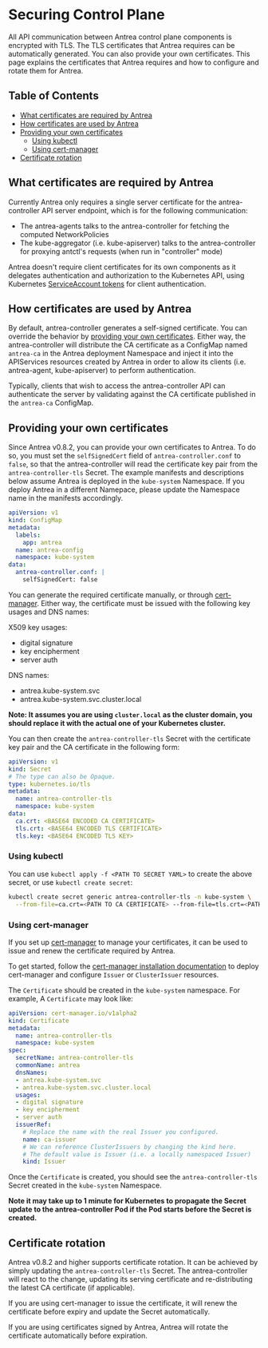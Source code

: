 # Securing Control Plane

All API communication between Antrea control plane components is encrypted with
TLS. The TLS certificates that Antrea requires can be automatically generated.
You can also provide your own certificates. This page explains the certificates
that Antrea requires and how to configure and rotate them for Antrea.

## Table of Contents
  - [What certificates are required by Antrea](#what-certificates-are-required-by-antrea)
  - [How certificates are used by Antrea](#how-certificates-are-used-by-antrea)
  - [Providing your own certificates](#providing-your-own-certificates)
    - [Using kubectl](#using-kubectl)
    - [Using cert-manager](#using-cert-manager)
  - [Certificate rotation](#certificate-rotation)

## What certificates are required by Antrea

Currently Antrea only requires a single server certificate for the
antrea-controller API server endpoint, which is for the following communication:
- The antrea-agents talks to the antrea-controller for fetching the computed
 NetworkPolicies
- The kube-aggregator (i.e. kube-apiserver) talks to the antrea-controller for
 proxying antctl's requests (when run in "controller" mode)

Antrea doesn't require client certificates for its own components as it
delegates authentication and authorization to the Kubernetes API, using
Kubernetes [ServiceAccount tokens](https://kubernetes.io/docs/reference/access-authn-authz/authentication/#service-account-tokens)
for client authentication.

## How certificates are used by Antrea

By default, antrea-controller generates a self-signed certificate. You can
override the behavior by [providing your own certificates](#providing-your-own-certificates).
Either way, the antrea-controller will distribute the CA certificate as a
ConfigMap named `antrea-ca` in the Antrea deployment Namespace and inject it
into the APIServices resources created by Antrea in order to allow its clients
(i.e. antrea-agent, kube-apiserver) to perform authentication.

Typically, clients that wish to access the antrea-controller API can
authenticate the server by validating against the CA certificate published in
the `antrea-ca` ConfigMap.

## Providing your own certificates

Since Antrea v0.8.2, you can provide your own certificates to Antrea. To do so,
you must set the `selfSignedCert` field of `antrea-controller.conf` to `false`,
so that the antrea-controller will read the certificate key pair from the
`antrea-controller-tls` Secret. The example manifests and descriptions below
assume Antrea is deployed in the `kube-system` Namespace. If you deploy Antrea
in a different Namepace, please update the Namespace name in the manifests
accordingly.

```yaml
apiVersion: v1
kind: ConfigMap
metadata:
  labels:
    app: antrea
  name: antrea-config
  namespace: kube-system
data:
  antrea-controller.conf: |
    selfSignedCert: false
```

You can generate the required certificate manually, or through
[cert-manager](https://cert-manager.io/docs/). Either way, the certificate must
be issued with the following key usages and DNS names:

X509 key usages:
- digital signature
- key encipherment
- server auth

DNS names:
- antrea.kube-system.svc
- antrea.kube-system.svc.cluster.local

**Note: It assumes you are using `cluster.local` as the cluster domain, you
should replace it with the actual one of your Kubernetes cluster.**

You can then create the `antrea-controller-tls` Secret with the certificate key
pair and the CA certificate in the following form:
```yaml
apiVersion: v1
kind: Secret
# The type can also be Opaque.
type: kubernetes.io/tls
metadata:
  name: antrea-controller-tls
  namespace: kube-system
data:
  ca.crt: <BASE64 ENCODED CA CERTIFICATE>
  tls.crt: <BASE64 ENCODED TLS CERTIFICATE>
  tls.key: <BASE64 ENCODED TLS KEY>
```

### Using kubectl

You can use `kubectl apply -f <PATH TO SECRET YAML>` to create the above secret,
or use `kubectl create secret`:

```bash
kubectl create secret generic antrea-controller-tls -n kube-system \
  --from-file=ca.crt=<PATH TO CA CERTIFICATE> --from-file=tls.crt=<PATH TO TLS CERTIFICATE> --from-file=tls.key=<PATH TO TLS KEY>
```

### Using cert-manager

If you set up [cert-manager](https://cert-manager.io/docs/) to manage your
certificates, it can be used to issue and renew the certificate required by
Antrea.

To get started, follow the [cert-manager installation documentation](
https://cert-manager.io/docs/installation/kubernetes/) to deploy cert-manager
and configure `Issuer` or `ClusterIssuer` resources.

The `Certificate` should be created in the `kube-system` namespace. For example,
A `Certificate` may look like:

```yaml
apiVersion: cert-manager.io/v1alpha2
kind: Certificate
metadata:
  name: antrea-controller-tls
  namespace: kube-system
spec:
  secretName: antrea-controller-tls
  commonName: antrea
  dnsNames:
  - antrea.kube-system.svc
  - antrea.kube-system.svc.cluster.local
  usages:
  - digital signature
  - key encipherment
  - server auth
  issuerRef:
    # Replace the name with the real Issuer you configured.
    name: ca-issuer
    # We can reference ClusterIssuers by changing the kind here.
    # The default value is Issuer (i.e. a locally namespaced Issuer)
    kind: Issuer
```

Once the `Certificate` is created, you should see the `antrea-controller-tls`
Secret created in the `kube-system` Namespace.

**Note it may take up to 1 minute for Kubernetes to propagate the Secret update
to the antrea-controller Pod if the Pod starts before the Secret is created.**

## Certificate rotation

Antrea v0.8.2 and higher supports certificate rotation. It can be achieved by
simply updating the `antrea-controller-tls` Secret. The
antrea-controller will react to the change, updating its serving certificate and
re-distributing the latest CA certificate (if applicable).

If you are using cert-manager to issue the certificate, it will renew the
certificate before expiry and update the Secret automatically.

If you are using certificates signed by Antrea, Antrea will rotate the
certificate automatically before expiration.